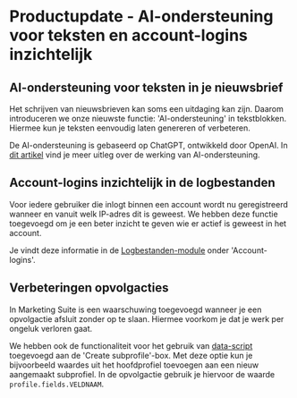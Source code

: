 # Productupdate - AI-ondersteuning voor teksten en account-logins inzichtelijk

## AI-ondersteuning voor teksten in je nieuwsbrief
Het schrijven van nieuwsbrieven kan soms een uitdaging kan zijn. Daarom introduceren we onze nieuwste functie: 'AI-ondersteuning' in tekstblokken. Hiermee kun je teksten eenvoudig laten genereren of verbeteren. 

De AI-ondersteuning is gebaseerd op ChatGPT, ontwikkeld door OpenAI. In [dit artikel](https://www.copernica.com/nl/documentation/email-editor-ai-support) vind je meer uitleg over de werking van AI-ondersteuning.

## Account-logins inzichtelijk in de logbestanden
Voor iedere gebruiker die inlogt binnen een account wordt nu geregistreerd wanneer en vanuit welk IP-adres dit is geweest. We hebben deze functie toegevoegd om je een beter inzicht te geven wie er actief is geweest in het account. 

Je vindt deze informatie in de [Logbestanden-module](https://ms.copernica.com/#/logs/) onder 'Account-logins'. 

## Verbeteringen opvolgacties
In Marketing Suite is een waarschuwing toegevoegd wanneer je een opvolgactie afsluit zonder op te slaan. Hiermee voorkom je dat je werk per ongeluk verloren gaat. 

We hebben ook de functionaliteit voor het gebruik van [data-script](https://www.copernica.com/nl/documentation/data-object) toegevoegd aan de 'Create subprofile'-box. Met deze optie kun je bijvoorbeeld waardes uit het hoofdprofiel toevoegen aan een nieuw aangemaakt subprofiel. In de opvolgactie gebruik je hiervoor de waarde `profile.fields.VELDNAAM`.
